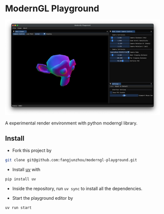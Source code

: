 # ModernGL Playground

![screenshot](./assets/images/screenshot-1.png)

A experimental render environment with python moderngl library.

## Install

- Fork this project by

```bash
git clone git@github.com:fangjunzhou/moderngl-playground.git
```

- Install [uv](https://github.com/astral-sh/uv) with

```bash
pip install uv
```

- Inside the repository, run `uv sync` to install all the dependencies.

- Start the playground editor by

```bash
uv run start
```
